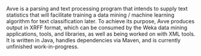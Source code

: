 Avve is a parsing and text processing program that intends to supply text statistics that will facilitate training a data mining / machine learning algorithm for text classification later. 
To achieve its purpose, Avve produces output in XRFF format, which can be consumed by the Weka data mining applications, tools, and libraries, as well as being worked on with XML tools.
It is written in Java, handles dependencies via Maven, and is currently unfinished work-in-progress.
